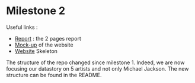# Milestone 2

Useful links :

 - [Report](https://github.com/com-480-data-visualization/com-480-project-js/blob/master/milestones/milestone_2.pdf) : the 2 pages report
 - [Mock-up](https://github.com/com-480-data-visualization/com-480-project-js/blob/master/milestones/mock_up_data_viz.pdf) of the website
 - [Website](https://hit-artist-analyzer.now.sh/) Skeleton

The structure of the repo changed since milestone 1. Indeed, we are now focusing our datastory on 5 artists and not only Michael Jackson. The new structure can be found in the README.
